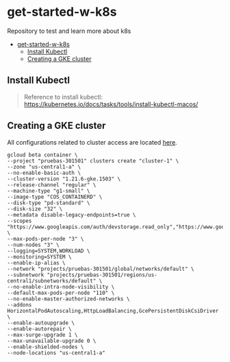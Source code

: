 # get-started-w-k8s

Repository to test and learn more about k8s

- [get-started-w-k8s](#get-started-w-k8s)
  - [Install Kubectl](#install-kubectl)
  - [Creating a GKE cluster](#creating-a-gke-cluster)

## Install Kubectl

> Reference to install kubectl: <https://kubernetes.io/docs/tasks/tools/install-kubectl-macos/>

## Creating a GKE cluster

All configurations related to cluster access are located [here](https://cloud.google.com/kubernetes-engine/docs/how-to/cluster-access-for-kubectl).

```console
gcloud beta container \
--project "pruebas-301501" clusters create "cluster-1" \
--zone "us-central1-a" \
--no-enable-basic-auth \
--cluster-version "1.21.6-gke.1503" \
--release-channel "regular" \
--machine-type "g1-small" \
--image-type "COS_CONTAINERD" \
--disk-type "pd-standard" \
--disk-size "32" \
--metadata disable-legacy-endpoints=true \
--scopes "https://www.googleapis.com/auth/devstorage.read_only","https://www.googleapis.com/auth/logging.write","https://www.googleapis.com/auth/monitoring","https://www.googleapis.com/auth/servicecontrol","https://www.googleapis.com/auth/service.management.readonly","https://www.googleapis.com/auth/trace.append" \
--max-pods-per-node "3" \
--num-nodes "3" \
--logging=SYSTEM,WORKLOAD \
--monitoring=SYSTEM \
--enable-ip-alias \
--network "projects/pruebas-301501/global/networks/default" \
--subnetwork "projects/pruebas-301501/regions/us-central1/subnetworks/default" \
--no-enable-intra-node-visibility \
--default-max-pods-per-node "110" \
--no-enable-master-authorized-networks \
--addons HorizontalPodAutoscaling,HttpLoadBalancing,GcePersistentDiskCsiDriver \
--enable-autoupgrade \
--enable-autorepair \
--max-surge-upgrade 1 \
--max-unavailable-upgrade 0 \
--enable-shielded-nodes \
--node-locations "us-central1-a"

```
